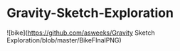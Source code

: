 # Gravity-Sketch-Exploration
![bike](https://github.com/asweeks/Gravity Sketch Exploration/blob/master/BikeFInalPNG)
